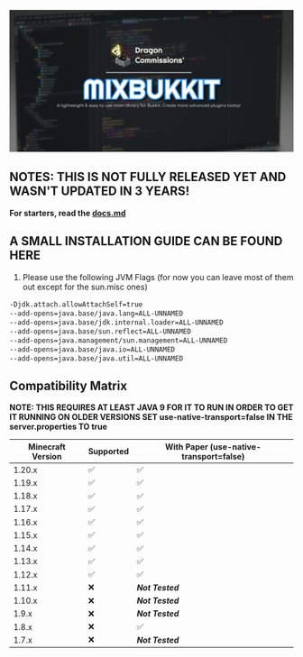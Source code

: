 ![MixBukkit](https://raw.githubusercontent.com/DragonCommissions/MixBukkit/master/MixBukkit.png)
##

## NOTES: THIS IS NOT FULLY RELEASED YET AND WASN'T UPDATED IN 3 YEARS!

**For starters, read the [docs.md](https://github.com/Idiotischer/Blender/blob/docs/docs.md)**
##

## A SMALL INSTALLATION GUIDE CAN BE FOUND HERE

1. Please use the following JVM Flags (for now you can leave most of them out except for the sun.misc ones)
```
-Djdk.attach.allowAttachSelf=true
--add-opens=java.base/java.lang=ALL-UNNAMED
--add-opens=java.base/jdk.internal.loader=ALL-UNNAMED
--add-opens=java.base/sun.reflect=ALL-UNNAMED
--add-opens=java.management/sun.management=ALL-UNNAMED
--add-opens=java.base/java.io=ALL-UNNAMED
--add-opens=java.base/java.util=ALL-UNNAMED
```

## Compatibility Matrix
**NOTE: THIS REQUIRES AT LEAST JAVA 9 FOR IT TO RUN IN ORDER TO GET IT RUNNING ON OLDER VERSIONS SET use-native-transport=false IN THE server.properties TO true** 

| Minecraft Version | Supported | With Paper (use-native-transport=false) |
|-------------------|-----------|-----------------------------------------|
| 1.20.x            | ✅        | ✅                                     |
| 1.19.x            | ✅        | ✅                                     |
| 1.18.x            | ✅        | ✅                                     |
| 1.17.x            | ✅        | ✅                                     |
| 1.16.x            | ✅        | ✅                                     |
| 1.15.x            | ✅        | ✅                                     |
| 1.14.x            | ✅        | ✅                                     |
| 1.13.x            | ✅        | ✅                                     |
| 1.12.x            | ✅        | ✅                                     |
| 1.11.x            | ❌        | ***Not Tested***                        |
| 1.10.x            | ❌        | ***Not Tested***                        |
| 1.9.x             | ❌        | ***Not Tested***                        |
| 1.8.x             | ❌        | ✅                                     |
| 1.7.x             | ❌        | ***Not Tested***                        |

